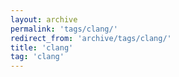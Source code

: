 ```yaml
---
layout: archive
permalink: 'tags/clang/'
redirect_from: 'archive/tags/clang/'
title: 'clang'
tag: 'clang'
---
```

